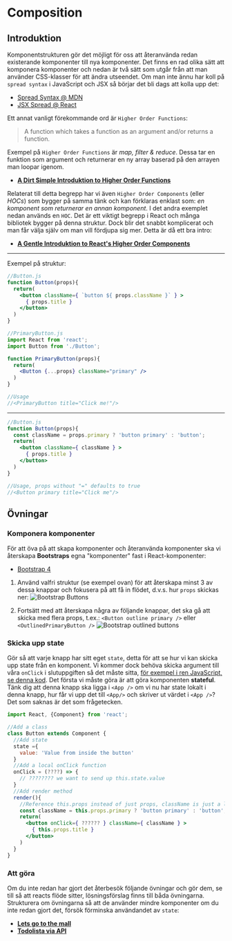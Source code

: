 # Composition

## Introduktion

Komponentstrukturen gör det möjligt för oss att återanvända redan existerande komponenter till nya komponenter. Det finns en rad olika sätt att komponera komponenter och nedan är två sätt som utgår från att man använder CSS-klasser för att ändra utseendet. Om man inte ännu har koll på `spread syntax` i JavaScript och JSX så börjar det bli dags att kolla upp det:

  * [Spread Syntax @ MDN](https://developer.mozilla.org/en/docs/Web/JavaScript/Reference/Operators/Spread_operator)
  * [JSX Spread @ React](https://zhenyong.github.io/react/docs/jsx-spread.html)


Ett annat vanligt förekommande ord är `Higher Order Functions`:
>A function which takes a function as an argument and/or returns a function.

Exempel på `Higher Order Functions` är *map, filter & reduce*. Dessa tar en funktion som argument och returnerar en ny array baserad på den arrayen man loopar igenom.
  * [**A Dirt Simple Introduktion to Higher Order Functions**](https://medium.com/humans-create-software/a-dirt-simple-introduction-to-higher-order-functions-in-javascript-b33bf9e19056)

Relaterat till detta begrepp har vi även `Higher Order Components` (eller *HOCs*) som bygger på samma tänk och kan förklaras enklast som: _en komponent som returnerar en annan komponent_. I det andra exemplet nedan används en `HOC`. Det är ett viktigt begrepp i React och många bibliotek bygger på denna struktur. Dock blir det snabbt komplicerat och man får välja själv om man vill fördjupa sig mer. Detta är då ett bra intro:

 * [__A Gentle Introduktion to React's Higher Order Components__](https://www.robinwieruch.de/gentle-introduction-higher-order-components/)

---

Exempel på struktur:

```jsx
//Button.js
function Button(props){
  return(
    <button className={ `button ${ props.className }` } >
      { props.title }
    </button>
  )
}
```
```jsx
//PrimaryButton.js
import React from 'react';
import Button from './Button';

function PrimaryButton(props){
  return(
    <Button {...props} className="primary" />
  )
}

//Usage
//<PrimaryButton title="Click me!"/>
```

---

```jsx
//Button.js
function Button(props){
  const className = props.primary ? 'button primary' : 'button';
  return(
    <button className={ className } >
      { props.title }
    </button>
  )
}

//Usage, props without "=" defaults to true
//<Button primary title="Click me"/>
```


## Övningar

### Komponera komponenter

För att öva på att skapa komponenter och återanvända komponenter ska vi återskapa __Bootstraps__ egna "komponenter" fast i React-komponenter: 
  * [Bootstrap 4](http://getbootstrap.com/) 


1. Använd valfri struktur (se exempel ovan) för att återskapa minst 3 av dessa knappar och fokusera på att få in flödet, d.v.s. hur `props` skickas ner:
![Bootstrap Buttons](https://i.imgur.com/sbDMO41.png)

2. Fortsätt med att återskapa några av följande knappar, det ska gå att skicka med flera props, t.ex.: `<Button outline primary />` eller `<OutlinedPrimaryButton />`
![Bootstrap outlined buttons](https://i.imgur.com/OWCOZFp.png)

### Skicka upp state

Gör så att varje knapp har sitt eget `state`, detta för att se hur vi kan skicka upp state från en komponent. Vi kommer dock behöva skicka argument till våra `onClick` i slutuppgiften så det måste sitta, [för exempel i ren JavaScript, se denna kod](https://jsfiddle.net/238f9zkm/). Det första vi måste göra är att göra komponenten __stateful__. Tänk dig att denna knapp ska ligga i `<App />` om vi nu har state lokalt i denna knapp, hur får vi upp det till `<App/>` och skriver ut värdet i `<App />`? Det som saknas är det som frågetecken.

```jsx
import React, {Component} from 'react';

//Add a class
class Button extends Component {
  //Add state
  state ={
    value: 'Value from inside the button'
  }
  //Add a local onClick function
  onClick = (????) => {
    // ???????? we want to send up this.state.value
  }
  //Add render method
  render(){ 
    //Reference this.props instead of just props, className is just a local var
    const className = this.props.primary ? 'button primary' : 'button';
    return(
      <button onClick={ ?????? } className={ className } >
        { this.props.title }
      </button>
    )
  }
}
```


### Att göra

Om du inte redan har gjort det återbesök följande övningar och gör dem, se till så att reacts flöde sitter, lösningsförslag finns till båda övningarna. Strukturera om övningarna så att de använder mindre komponenter om du inte redan gjort det, försök förminska användandet av `state`:

  * [__Lets go to the mall__](https://github.com/FEND16/javascript3/blob/master/exercises/03_state_props.md#extra-lets-go-to-the-mall)
  * [__Todolista via API__](https://github.com/FEND16/javascript3/blob/master/exercises/05_async_api.md#extra)